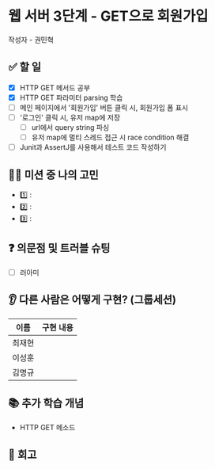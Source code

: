 # 웹 서버 3단계 - GET으로 회원가입

작성자 - 권민혁

## ✅ 할 일
- [x] HTTP GET 메서드 공부
- [x] HTTP GET 파라미터 parsing 학습
- [ ] 메인 페이지에서 '회원가입' 버튼 클릭 시, 회원가입 폼 표시
- [ ] '로그인' 클릭 시, 유저 map에 저장
  - [ ] url에서 query string 파싱 
  - [ ] 유저 map에 멀티 스레드 접근 시 race condition 해결
- [ ] Junit과 AssertJ를 사용해서 테스트 코드 작성하기

## 👨‍💻 미션 중 나의 고민
- 1️⃣ : 
- 2️⃣ : 
- 3️⃣ : 

## ❓ 의문점 및 트러블 슈팅
- [ ] 러아미

## 👂 다른 사람은 어떻게 구현? (그룹세션)

| 이름  | 구현 내용 |
|-----|-------|
| 최재현 |       |
| 이성훈 |       |
| 김명규 |       |

## 📚 추가 학습 개념
- HTTP GET 메소드

## 🧐 회고
